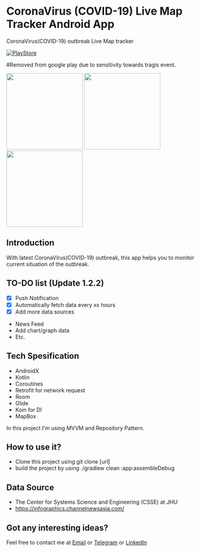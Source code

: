 # CoronaVirus (COVID-19) Live Map Tracker Android App

CoronaVirus(COVID-19) outbreak Live Map tracker 

[![PlayStore][playstore-image]][playstore-url]


#Removed from google play due to sensitivity towards tragis event.

<!-- Put the following at the end of README.md -->
[playstore-image]: https://play.google.com/intl/en_us/badges/static/images/badges/en_badge_web_generic.png

<!-- Setup URLs -->
[playstore-url]: https://play.google.com/store/apps/details?id=co.kyald.coronavirustracking&hl=en

<img src="https://raw.githubusercontent.com/Kyald1412/CoronaVirus-2019-nCoV-Live-Tracking/master/screenshots/Screenshot_1581621224_pixel_very_silver_portrait.png" width="200"> <img src="https://raw.githubusercontent.com/Kyald1412/CoronaVirus-2019-nCoV-Live-Tracking/master/screenshots/Screenshot_1581621226_pixel_very_silver_portrait.png" width="200"> <img src="https://raw.githubusercontent.com/Kyald1412/CoronaVirus-2019-nCoV-Live-Tracking/master/screenshots/Screenshot_1581621216_pixel_very_silver_portrait.png" width="200">


##  Introduction
With latest CoronaVirus(COVID-19) outbreak, this app helps you to monitor current situation of the outbreak.

## TO-DO list (Update 1.2.2)
- [x] Push Notification
- [x] Automatically fetch data every xx hours
- [x] Add more data sources
- News Feed
- Add chart/graph data
- Etc.

##  Tech Spesification
- AndroidX
- Kotlin
- Coroutines
- Retrofit for network request
- Room
- Glide
- Koin for DI
- MapBox

In this project I'm using MVVM and Repository Pattern.

##  How to use it?
- Clone this project using git clone [url]
- build the project by using ./gradlew clean :app:assembleDebug

## Data Source
- The Center for Systems Science and Engineering (CSSE) at JHU
- https://infographics.channelnewsasia.com/

## Got any interesting ideas?
Feel free to contact me at [Email](mailto:dhikyaldwiansyah@gmail.com) or [Telegram](https://t.me/Kyald) or [LinkedIn](https://www.linkedin.com/in/dhiky-aldwiansyah)

